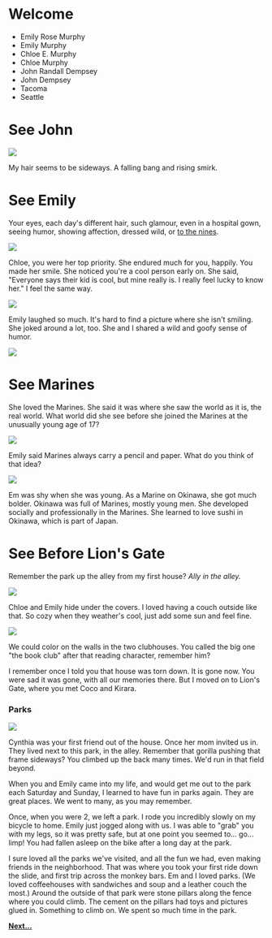 # Welcome 

 - Emily Rose Murphy
 - Emily Murphy
 - Chloe E. Murphy
 - Chloe Murphy
 - John Randall Dempsey
 - John Dempsey
 - Tacoma
 - Seattle 

# See John

![](img/file0018.jpg)

My hair seems to be sideways. A falling bang and rising smirk.  

# See Emily

Your eyes, each day's different hair, such glamour, even in a hospital gown, 
seeing humor, showing affection, dressed wild, or [to the 
nines](https://en.wikipedia.org/wiki/To_the_nines).

![](img/tonguebus.jpg)

Chloe, you were her top priority. She endured much for you, happily. You made 
her smile. She noticed you're a cool person early on. She said, "Everyone says 
their kid is cool, but mine really is. I really feel lucky to know her." I feel 
the same way.

![](img/mom_mirror.gif)


Emily laughed so much.  It's hard to find a picture where she isn't smiling. 
She joked around a lot, too. She and I shared a wild and goofy sense of humor.

![](img/em_skypes.gif)

# See Marines

She loved the Marines. She said it was where she saw the world as it is, the 
real world. What world did she see before she joined the Marines at the 
unusually young age of 17?

![](img/stand_em.gif)

Emily said Marines always carry a pencil and paper. What do you think of that 
idea?

![](img/runnin.jpg)

Em was shy when she was young. As a Marine on Okinawa, she got much bolder. 
Okinawa was full of Marines, mostly young men. She developed socially and 
professionally in the Marines. She learned to love sushi in Okinawa, which is 
part of Japan.

# See Before Lion's Gate

Remember the park up the alley from my first house? *Ally in the alley.* 

![](img/hideblanket.gif)

Chloe and Emily hide under the covers. I loved having a couch outside like 
that. So cozy when they weather's cool, just add some sun and feel fine.

![](img/dscn4426.jpg)

We could color on the walls in the two clubhouses. You called the big one "the 
book club" after that reading character, remember him?

I remember once I told you that house was torn down. It is gone now. You were 
sad it was gone, with all our memories there. But I moved on to Lion's Gate, 
where you met Coco and Kirara.

### Parks 

![](img/dscn3777.jpg)

Cynthia was your first friend out of the house. Once her mom invited us in. 
They lived next to this park, in the alley. Remember that gorilla pushing that 
frame sideways? You climbed up the back many times. We'd run in that field 
beyond.

When you and Emily came into my life, and would get me out to the park each 
Saturday and Sunday, I learned to have fun in parks again. They are great 
places. We went to many, as you may remember.

Once, when you were 2, we left a park. I rode you incredibly slowly on my 
bicycle to home. Emily just jogged along with us. I was able to "grab" you with 
my legs, so it was pretty safe, but at one point you seemed to... go... limp! 
You had fallen asleep on the bike after a long day at the park.

I sure loved all the parks we've visited, and all the fun we had, even making 
friends in the neighborhood. That was where you took your first ride down the 
slide, and first trip across the monkey bars. Em and I loved parks. (We loved 
coffeehouses with sandwiches and soup and a leather couch the most.) Around the 
outside of that park were stone pillars along the fence where you could climb. 
The cement on the pillars had toys and pictures glued in. Something to climb 
on. We spent so much time in the park.

**[Next...](two.html)**

<br>
